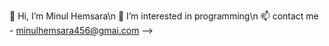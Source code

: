 👋 Hi, I’m Minul Hemsara\n
👀 I’m interested in programming\n
📫 contact me - minulhemsara456@gmai.com
-->
